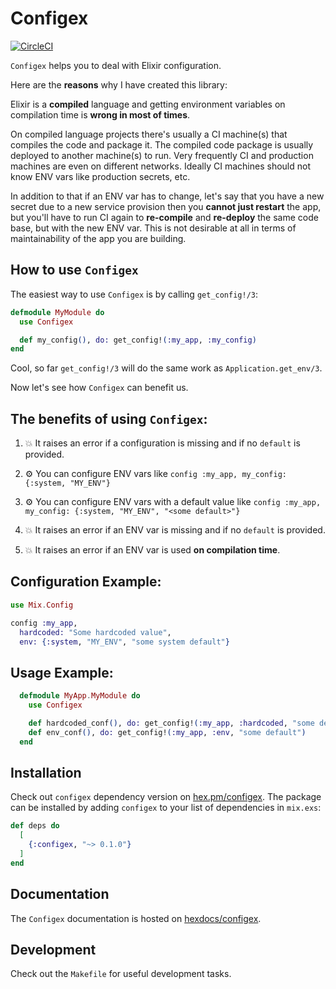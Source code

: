 # Configex

[![CircleCI](https://circleci.com/gh/vnegrisolo/configex.svg?style=svg)](https://circleci.com/gh/vnegrisolo/configex)

`Configex` helps you to deal with Elixir configuration.

Here are the **reasons** why I have created this library:

Elixir is a **compiled** language and getting environment variables on compilation time is **wrong in most of times**.

On compiled language projects there's usually a CI machine(s) that compiles the code and package it. The compiled code package is usually deployed to another machine(s) to run. Very frequently CI and production machines are even on different networks. Ideally CI machines should not know ENV vars like production secrets, etc.

In addition to that if an ENV var has to change, let's say that you have a new secret due to a new service provision then you **cannot
just restart** the app, but you'll have to run CI again to **re-compile** and **re-deploy** the same code base, but with the new ENV var. This is not desirable at all in terms of maintainability of the app you are building.

## How to use `Configex`

The easiest way to use `Configex` is by calling `get_config!/3`:

```elixir
defmodule MyModule do
  use Configex

  def my_config(), do: get_config!(:my_app, :my_config)
end
```

Cool, so far `get_config!/3` will do the same work as `Application.get_env/3`.

Now let's see how `Configex` can benefit us.

## The benefits of using `Configex`:

1.  💥  It raises an error if a configuration is missing and if no `default` is provided.

2.  ⚙️  You can configure ENV vars like `config :my_app, my_config: {:system, "MY_ENV"}`

3.  ⚙️  You can configure ENV vars with a default value like `config :my_app, my_config: {:system, "MY_ENV", "<some default>"}`

4.  💥  It raises an error if an ENV var is missing and if no `default` is provided.

5.  💥  It raises an error if an ENV var is used **on compilation time**.

## Configuration Example:

```elixir
use Mix.Config

config :my_app,
  hardcoded: "Some hardcoded value",
  env: {:system, "MY_ENV", "some system default"}
```

## Usage Example:

```elixir
  defmodule MyApp.MyModule do
    use Configex

    def hardcoded_conf(), do: get_config!(:my_app, :hardcoded, "some default")
    def env_conf(), do: get_config!(:my_app, :env, "some default")
  end
```

## Installation

Check out `configex` dependency version on [hex.pm/configex][hex-pm-configex]. The package can be installed by adding `configex` to your list of dependencies in `mix.exs`:

```elixir
def deps do
  [
    {:configex, "~> 0.1.0"}
  ]
end
```

## Documentation

The `Configex` documentation is hosted on [hexdocs/configex][hexdocs-configex].

## Development

Check out the `Makefile` for useful development tasks.

<!-- Links & Images -->
[hex-pm-configex]: https://hex.pm/packages/configex 'Configex on Hex'
[hexdocs-configex]: https://hexdocs.pm/configex/ 'Configex on HexDocs'
